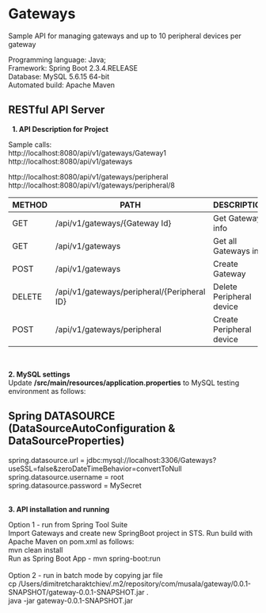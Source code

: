 # Gateways
Sample API for managing gateways and up to 10 peripheral devices per gateway

Programming language: Java; <br/>
Framework: Spring Boot 2.3.4.RELEASE <br/>
Database: MySQL 5.6.15 64-bit <br/>
Automated build: Apache Maven <br/>


## RESTful API Server ##

&nbsp;
**1. API Description for Project**

Sample calls:<br/>
http://localhost:8080/api/v1/gateways/Gateway1 <br/>
http://localhost:8080/api/v1/gateways <br/>

http://localhost:8080/api/v1/gateways/peripheral<br/>
http://localhost:8080/api/v1/gateways/peripheral/8 <br/>


METHOD | PATH | DESCRIPTION 
------------|-----|------------
GET | /api/v1/gateways/{Gateway Id} | Get Gateway info
GET | /api/v1/gateways | Get all Gateways info
POST | /api/v1/gateways | Create Gateway
DELETE | /api/v1/gateways/peripheral/{Peripheral ID} | Delete Peripheral device
POST | /api/v1/gateways/peripheral | Create Peripheral device

&nbsp;


**2. MySQL settings** <br/>
Update <b>/src/main/resources/application.properties</b> to MySQL testing environment as follows:

## Spring DATASOURCE (DataSourceAutoConfiguration & DataSourceProperties)
spring.datasource.url = jdbc:mysql://localhost:3306/Gateways?useSSL=false&zeroDateTimeBehavior=convertToNull<br/>
spring.datasource.username = root<br/>
spring.datasource.password = MySecret<br/>
&nbsp;



**3. API installation and running**

Option 1 - run from Spring Tool Suite <br/>
Import Gateways and create new SpringBoot project in STS. Run build with Apache Maven on pom.xml as follows:<br/>
mvn clean install<br/>
Run as Spring Boot App -  mvn spring-boot:run<br/>
<br/>
Option 2 - run in batch mode by copying jar file <br/>
cp /Users/dimitretcharaktchiev/.m2/repository/com/musala/gateway/0.0.1-SNAPSHOT/gateway-0.0.1-SNAPSHOT.jar .<br/>
java -jar  gateway-0.0.1-SNAPSHOT.jar<br/>
&nbsp;


